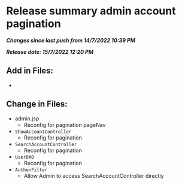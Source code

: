 # Release summary admin account pagination
***Changes since last push from 14/7/2022 10:39 PM***

***Release date: 15/7/2022 12:20 PM***

## Add in Files:
- 

## Change in Files:
- admin.jsp
	- Reconfig for pagination pageNav
- `ShowAccountController`
	- Reconfig for pagination
- `SearchAccountController`
	- Reconfig for pagination
- `UserDAO`
	- Reconfig for pagination
- `AuthenFilter`
	- Allow Admin to access SearchAccountController directly
